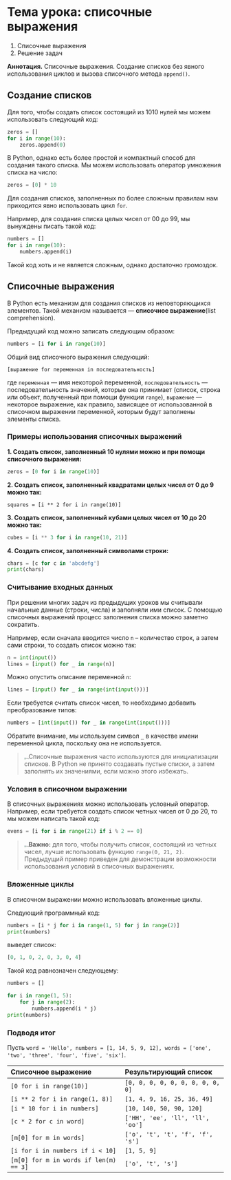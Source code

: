 # Тема урока: списочные выражения

1. Списочные выражения
2. Решение задач

**Аннотация.** Списочные выражения. Создание списков без явного использования циклов и вызова списочного метода `append()`.

## Создание списков

Для того, чтобы создать список состоящий из 1010 нулей мы можем использовать следующий код:

```python
zeros = []
for i in range(10):
    zeros.append(0)
```

В Python, однако есть более простой и компактный способ для создания такого списка. Мы можем использовать оператор умножения списка на число:

```python
zeros = [0] * 10
```

Для создания списков, заполненных по более сложным правилам нам приходится явно использовать цикл `for`.

Например, для создания списка целых чисел от 00 до 99, мы вынуждены писать такой код:

```python
numbers = []
for i in range(10):
    numbers.append(i)
```

Такой код хоть и не является сложным, однако достаточно громоздок.

## Списочные выражения

В Python есть механизм для создания списков из неповторяющихся элементов. Такой механизм называется — **списочное выражение**(list comprehension).

Предыдущий код можно записать следующим образом:

```python
numbers = [i for i in range(10)]
```

Общий вид списочного выражения следующий:

```
[выражение for переменная in последовательность]
```

где `переменная` — имя некоторой переменной, `последовательность` — последовательность значений, которые она принимает (список, строка или объект, полученный при помощи функции `range`), `выражение` — некоторое выражение, как правило, зависящее от использованной в списочном выражении переменной, которым будут заполнены элементы списка.

### **Примеры использования списочных выражений**

**1. Создать список, заполненный 10 нулями можно и при помощи списочного выражения:**

```python
zeros = [0 for i in range(10)]
```

**2. Создать список, заполненный квадратами целых чисел от 0 до 9 можно так:**

```
squares = [i ** 2 for i in range(10)]
```

**3. Создать список, заполненный кубами целых чисел от 10 до 20 можно так:**

```python
cubes = [i ** 3 for i in range(10, 21)]
```

**4. Создать список, заполненный символами строки:**

```python
chars = [c for c in 'abcdefg']
print(chars)
```

### Считывание входных данных

При решении многих задач из предыдущих уроков мы считывали начальные данные (строки, числа) и заполняли ими список. С помощью списочных выражений процесс заполнения списка можно заметно сократить.

Например, если сначала вводится число `n` – количество строк, а затем сами строки, то создать список можно так:

```python
n = int(input())
lines = [input() for _ in range(n)]
```

Можно опустить описание переменной `n`:

```python
lines = [input() for _ in range(int(input()))]
```

Если требуется считать список чисел, то необходимо добавить преобразование типов:

```python
numbers = [int(input()) for _ in range(int(input()))]
```

Обратите внимание, мы используем символ `_` в качестве имени переменной цикла, поскольку она не используется.

> <img src="https://ucarecdn.com/855febd0-00e7-48fa-92dc-e2412a458494/" alt="img" style="zoom:25%;" />Списочные выражения часто используются для инициализации списков. В Python не принято создавать пустые списки, а затем заполнять их значениями, если можно этого избежать.

### Условия в списочном выражении

В списочных выражениях можно использовать условный оператор. Например, если требуется создать список четных чисел от 0 до 20, то мы можем написать такой код:

```python
evens = [i for i in range(21) if i % 2 == 0]
```

> <img src="https://ucarecdn.com/855febd0-00e7-48fa-92dc-e2412a458494/" alt="img" style="zoom:25%;" />**Важно:** для того, чтобы получить список, состоящий из четных чисел, лучше использовать функцию `range(0, 21, 2)`. Предыдущий пример приведен для демонстрации возможности использования условий в списочных выражениях.

### Вложенные циклы

В списочном выражении можно использовать вложенные циклы.

Следующий программный код:

```python
numbers = [i * j for i in range(1, 5) for j in range(2)]
print(numbers)
```

выведет список:

```python
[0, 1, 0, 2, 0, 3, 0, 4]
```

Такой код равнозначен следующему:

```python
numbers = []

for i in range(1, 5):
    for j in range(2):
        numbers.append(i * j)
print(numbers)
```

### Подводя итог

Пусть `word = 'Hello', numbers = [1, 14, 5, 9, 12], words = ['one', 'two', 'three', 'four', 'five', 'six']`.

| Списочное выражение                    | Результирующий список            |
| :------------------------------------- | :------------------------------- |
| `[0 for i in range(10)]`               | `[0, 0, 0, 0, 0, 0, 0, 0, 0, 0]` |
| `[i ** 2 for i in range(1, 8)]`        | `[1, 4, 9, 16, 25, 36, 49]`      |
| `[i * 10 for i in numbers]`            | `[10, 140, 50, 90, 120]`         |
| `[c * 2 for c in word]`                | `['HH', 'ee', 'll', 'll', 'oo']` |
| `[m[0] for m in words]`                | `['o', 't', 't', 'f', 'f', 's']` |
| `[i for i in numbers if i < 10]`       | `[1, 5, 9]`                      |
| `[m[0] for m in words if len(m) == 3]` | `['o', 't', 's']`                |